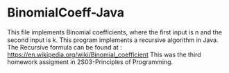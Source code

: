 # BinomialCoeff-Java
This ﬁle implements Binomial coefficients, where the ﬁrst input is n and the second input is k. This program implements a recursive algorithm in Java. The Recursive formula can be found at : https://en.wikipedia.org/wiki/Binomial_coefficient
This was the third homework assigment in 2S03-Principles of Programming.
